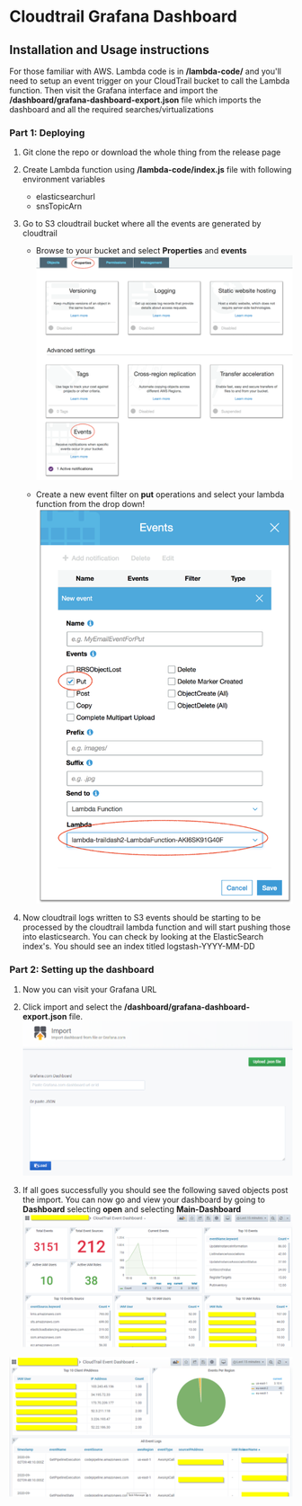 # Cloudtrail Grafana Dashboard


## Installation and Usage instructions
For those familiar with AWS. Lambda code is in **/lambda-code/** and you'll need to setup an event trigger on your CloudTrail bucket to call the Lambda function. Then visit the Grafana interface and import the **/dashboard/grafana-dashboard-export.json** file which imports the dashboard and all the required searches/virtualizations

### Part 1: Deploying
1. Git clone the repo or download the whole thing from the release page

2. Create Lambda function using **/lambda-code/index.js** file with following environment variables
   * elasticsearchurl	
   * snsTopicArn	
  
3. Go to S3 cloudtrail bucket where all the events are generated by cloudtrail
   * Browse to your bucket and select **Properties** and **events**
   ![S3config](/images/image1.png)

   * Create a new event filter on **put** operations and select your lambda function from the drop down!
   ![S3config](/images/image2.png)
 
4. Now cloudtrail logs written to S3 events should be starting to be processed by the cloudtrail lambda function and will start pushing those into elasticsearch. You can check by looking at the ElasticSearch index's. You should see an index titled logstash-YYYY-MM-DD

### Part 2: Setting up the dashboard
1. Now you can visit your Grafana URL

2. Click import and select the **/dashboard/grafana-dashboard-export.json** file.
![kibanaImport](/images/image3.png)

4. If all goes successfully you should see the following saved objects post the import. You can now go and view your dashboard by going to **Dashboard** selecting **open** and selecting **Main-Dashboard**
![kibanaPostImport](/images/image4.png)

![kibanaPostImport](/images/image5.png)
